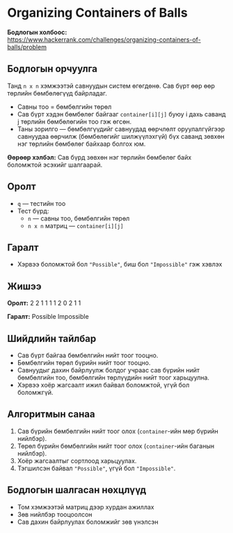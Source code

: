 # Organizing Containers of Balls

**Бодлогын холбоос:**  
https://www.hackerrank.com/challenges/organizing-containers-of-balls/problem

## Бодлогын орчуулга

Танд `n x n` хэмжээтэй савнуудын систем өгөгдөнө. Сав бүрт өөр өөр төрлийн бөмбөлөгүүд байрладаг.

- Савны тоо = бөмбөлгийн төрөл
- Сав бүрт хэдэн бөмбөлөг байгааг `container[i][j]` буюу i дахь саванд j төрлийн бөмбөлөгийн тоо гэж өгсөн.
- Таны зорилго — бөмбөлгүүдийг савнуудад өөрчлөлт оруулалгүйгээр савнуудаа өөрчилж (бөмбөлөгийг шилжүүлэхгүй) бүх саванд зөвхөн нэг төрлийн бөмбөлөг байхаар болгох юм.

**Өөрөөр хэлбэл:** Сав бүрд зөвхөн нэг төрлийн бөмбөлөг байх боломжтой эсэхийг шалгаарай.

## Оролт

- `q` — тестийн тоо
- Тест бүрд:
  - `n` — савны тоо, бөмбөлгийн төрөл
  - `n x n` матриц — `container[i][j]`

## Гаралт

- Хэрвээ боломжтой бол `"Possible"`, биш бол `"Impossible"` гэж хэвлэх

## Жишээ

**Оролт:**
2
2
1 1
1 1
2
0 2
1 1

**Гаралт:**
Possible
Impossible

## Шийдлийн тайлбар

- Сав бүрт байгаа бөмбөлгийн нийт тоог тооцно.
- Бөмбөлгийн төрөл бүрийн нийт тоог тооцно.
- Савнуудыг дахин байрлуулж болдог учраас сав бүрийн нийт бөмбөлгийн тоо, бөмбөлгийн төрлүүдийн нийт тоог харьцуулна.
- Хэрвээ хоёр жагсаалт ижил байвал боломжтой, үгүй бол боломжгүй.

## Алгоритмын санаа

1. Сав бүрийн бөмбөлгийн нийт тоог олох (`container`-ийн мөр бүрийн нийлбэр).
2. Төрөл бүрийн бөмбөлгийн нийт тоог олох (`container`-ийн баганын нийлбэр).
3. Хоёр жагсаалтыг сортлоод харьцуулах.
4. Тэгшилсэн байвал `"Possible"`, үгүй бол `"Impossible"`.

## Бодлогын шалгасан нөхцлүүд

- Том хэмжээтэй матриц дээр хурдан ажиллах
- Зөв нийлбэр тооцоолсон
- Сав дахин байрлуулах боломжийг зөв үнэлсэн